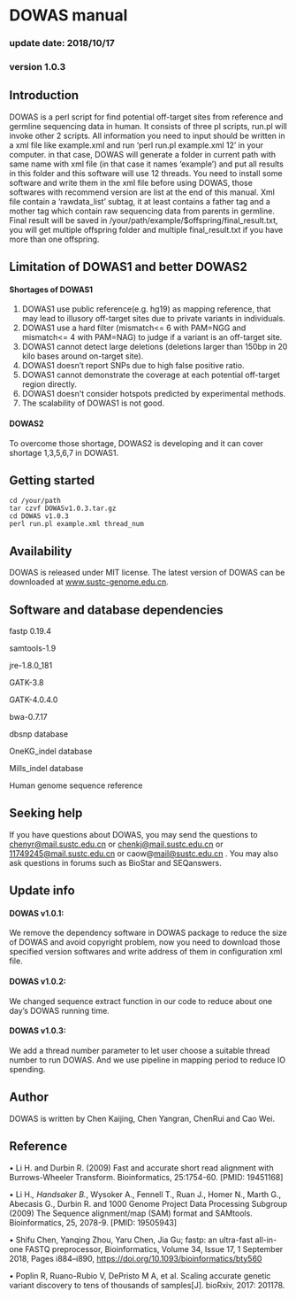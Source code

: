 # DOWAS manual
### update date: 2018/10/17
### version 1.0.3

## Introduction
DOWAS is a perl script for find potential off-target sites from reference and germline sequencing data in human. It consists of three pl scripts, run.pl will invoke other 2 scripts. All information you need to input should be written in a xml file like example.xml and run ‘perl run.pl example.xml 12’ in your computer. in that case, DOWAS will generate a folder in current path with same name with xml file (in that case it names ‘example’) and put all results in this folder and this software will use 12 threads. 
You need to install some software and write them in the xml file before using DOWAS, those softwares with recommend version are list at the end of this manual.
Xml file contain a ‘rawdata_list’ subtag, it at least contains a father tag and a mother tag which contain raw sequencing data from parents in germline.
Final result will be saved in /your/path/example/$offspring/final_result.txt, you will get multiple offspring folder and multiple final_result.txt if you have more than one offspring.
## Limitation of DOWAS1 and better DOWAS2
#### Shortages of DOWAS1
1. DOWAS1 use public reference(e.g. hg19) as mapping reference, that may lead to illusory off-target sites due to private variants in individuals.
2. DOWAS1 use a hard filter (mismatch<= 6 with PAM=NGG and mismatch<= 4 with PAM=NAG) to judge if a variant is an off-target site.
3. DOWAS1 cannot detect large deletions (deletions larger than 150bp in 20 kilo bases around on-target site). 
4. DOWAS1 doesn’t report SNPs due to high false positive ratio.
5. DOWAS1 cannot demonstrate the coverage at each potential off-target region directly.
6. DOWAS1 doesn't consider hotspots predicted by experimental methods.
7. The scalability of DOWAS1 is not good.
#### DOWAS2
To overcome those shortage, DOWAS2 is developing and it can cover shortage 1,3,5,6,7 in DOWAS1.
## Getting started
```
cd /your/path
tar czvf DOWASv1.0.3.tar.gz 
cd DOWAS v1.0.3
perl run.pl example.xml thread_num
```
## Availability
DOWAS is released under MIT license. The latest version of DOWAS can be downloaded at www.sustc-genome.edu.cn. 



## Software and database dependencies
fastp 0.19.4

samtools-1.9

jre-1.8.0_181

GATK-3.8

GATK-4.0.4.0

bwa-0.7.17

dbsnp database

OneKG_indel database

Mills_indel database

Human genome sequence reference
## Seeking help
If you have questions about DOWAS, you may send the questions to chenyr@mail.sustc.edu.cn or chenkj@mail.sustc.edu.cn or 11749245@mail.sustc.edu.cn or caow@mail@sustc.edu.cn . You may also ask questions in forums such as BioStar and SEQanswers.

## Update info
#### DOWAS v1.0.1:
We remove the dependency software in DOWAS package to reduce the size of DOWAS and avoid copyright problem, now you need to download those specified version softwares and write address of them in configuration xml file. 
#### DOWAS v1.0.2: 
We changed sequence extract function in our code to reduce about one day’s DOWAS running time.
#### DOWAS v1.0.3:
We add a thread number parameter to let user choose a suitable thread number to run DOWAS. And we use pipeline in mapping period to reduce IO spending.

## Author
DOWAS is written by Chen Kaijing, Chen Yangran, ChenRui and Cao Wei.
## Reference
•	Li H. and Durbin R. (2009) Fast and accurate short read alignment with Burrows-Wheeler Transform. Bioinformatics, 25:1754-60. [PMID: 19451168] 

•	Li H.*, Handsaker B.*, Wysoker A., Fennell T., Ruan J., Homer N., Marth G., Abecasis G., Durbin R. and 1000 Genome Project Data Processing Subgroup (2009) The Sequence alignment/map (SAM) format and SAMtools. Bioinformatics, 25, 2078-9. [PMID: 19505943]

•	Shifu Chen, Yanqing Zhou, Yaru Chen, Jia Gu; fastp: an ultra-fast all-in-one FASTQ preprocessor, Bioinformatics, Volume 34, Issue 17, 1 September 2018, Pages i884–i890, https://doi.org/10.1093/bioinformatics/bty560

•	Poplin R, Ruano-Rubio V, DePristo M A, et al. Scaling accurate genetic variant discovery to tens of thousands of samples[J]. bioRxiv, 2017: 201178.
